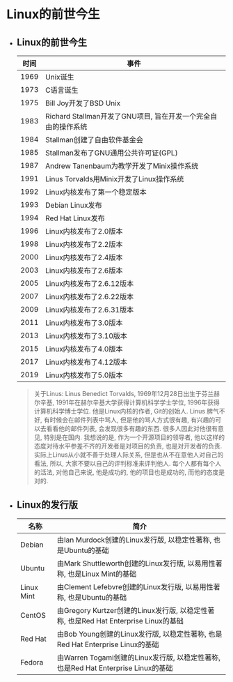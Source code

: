 # Linux的前世今生

   * ## Linux的前世今生

     | 时间 | 事件                                                         |
     | ---- | ------------------------------------------------------------ |
     | 1969 | Unix诞生                                                     |
     | 1973 | C语言诞生                                                     |
     | 1975 | Bill Joy开发了BSD Unix                                         |
     | 1983 | Richard Stallman开发了GNU项目, 旨在开发一个完全自由的操作系统 |
     | 1984 | Stallman创建了自由软件基金会                                   |
     | 1985 | Stallman发布了GNU通用公共许可证(GPL)                          |
     | 1987 | Andrew Tanenbaum为教学开发了Minix操作系统                            |
     | 1991 | Linus Torvalds用Minix开发了Linux操作系统                              |
     | 1992 | Linux内核发布了第一个稳定版本                                   |
     | 1993 | Debian Linux发布                                               |
     | 1994 | Red Hat Linux发布                                               |
     | 1996 | Linux内核发布了2.0版本                                          |
     | 1998 | Linux内核发布了2.2版本                                          |
     | 2000 | Linux内核发布了2.4版本                                          |
     | 2003 | Linux内核发布了2.6版本                                          |
     | 2005 | Linux内核发布了2.6.12版本                                       |
     | 2007 | Linux内核发布了2.6.22版本                                       |
     | 2009 | Linux内核发布了2.6.31版本                                       |
     | 2011 | Linux内核发布了3.0版本                                          |
     | 2013 | Linux内核发布了3.10版本                                         |
     | 2015 | Linux内核发布了4.0版本                                          |
     | 2017 | Linux内核发布了4.12版本                                         |
     | 2019 | Linux内核发布了5.0版本                                          |

     > 关于Linus:
     > Linus Benedict Torvalds, 1969年12月28日出生于芬兰赫尔辛基, 1991年在赫尔辛基大学获得计算机科学学士学位, 1996年获得计算机科学博士学位. 他是Linux内核的作者, Git的创始人. 
     > Linus 脾气不好, 有时候会在邮件列表中骂人, 但是他的骂人方式很有趣, 有兴趣的可以去看看他的邮件列表, 会发现很多有趣的东西. 很多人因此对他很有意见, 特别是在国内. 我想说的是, 作为一个开源项目的领导者, 他以这样的态度对待水平参差不齐的开发者是对项目的负责, 也是对开发者的负责. 实际上Linus从小就不善于处理人际关系, 但是也从不在意他人对自己的看法, 所以, 大家不要以自己的评判标准来评判他人. 每个人都有每个人的活法, 对他自己来说, 他是成功的, 他的项目也是成功的, 而他的态度是对的. 

   * ## Linux的发行版

     | 名称       | 简介                                                         |
     | ---------- | ------------------------------------------------------------ |
     | Debian     | 由Ian Murdock创建的Linux发行版, 以稳定性著称, 也是Ubuntu的基础 |
     | Ubuntu     | 由Mark Shuttleworth创建的Linux发行版, 以易用性著称, 也是Linux Mint的基础 |
     | Linux Mint | 由Clement Lefebvre创建的Linux发行版, 以易用性著称, 也是Ubuntu的基础 |
     | CentOS     | 由Gregory Kurtzer创建的Linux发行版, 以稳定性著称, 也是Red Hat Enterprise Linux的基础 |
     | Red Hat    | 由Bob Young创建的Linux发行版, 以稳定性著称, 也是Red Hat Enterprise Linux的基础 |
     | Fedora     | 由Warren Togami创建的Linux发行版, 以稳定性著称, 也是Red Hat Enterprise Linux的基础 |
     
     

